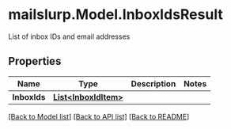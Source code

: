 # mailslurp.Model.InboxIdsResult
List of inbox IDs and email addresses
## Properties

Name | Type | Description | Notes
------------ | ------------- | ------------- | -------------
**InboxIds** | [**List&lt;InboxIdItem&gt;**](InboxIdItem) |  | 

[[Back to Model list]](../README#documentation-for-models) [[Back to API list]](../README#documentation-for-api-endpoints) [[Back to README]](../README)

